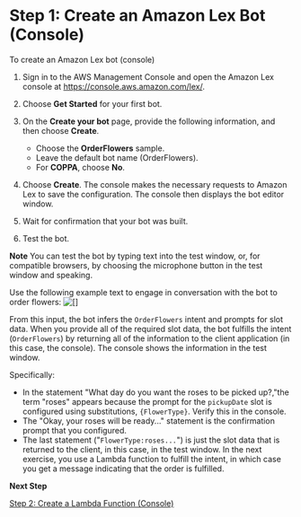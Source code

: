 # Step 1: Create an Amazon Lex Bot \(Console\)<a name="ex1-step1"></a>

To create an Amazon Lex bot \(console\)

1. Sign in to the AWS Management Console and open the Amazon Lex console at [https://console\.aws\.amazon\.com/lex/](https://console.aws.amazon.com/lex/)\.

1. Choose **Get Started** for your first bot.

1. On the **Create your bot** page, provide the following information, and then choose **Create**\.
   + Choose the **OrderFlowers** sample\.
   + Leave the default bot name \(OrderFlowers\)\.
   + For **COPPA**, choose **No**\.

1. Choose **Create**\. The console makes the necessary requests to Amazon Lex to save the configuration\. The console then displays the bot editor window\.

1. Wait for confirmation that your bot was built\.

1. Test the bot\.

**Note**
You can test the bot by typing text into the test window, or, for compatible browsers, by choosing the microphone button in the test window and speaking\.

   Use the following example text to engage in conversation with the bot to order flowers:
![\[\]](http://docs.aws.amazon.com/lex/latest/dg/images/OrderFlowers-NoLambda.png)

   From this input, the bot infers the `OrderFlowers` intent and prompts for slot data\. When you provide all of the required slot data, the bot fulfills the intent \(`OrderFlowers`\) by returning all of the information to the client application \(in this case, the console\)\. The console shows the information in the test window\.

   Specifically:
   + In the statement "What day do you want the roses to be picked up?,"the term "roses" appears because the prompt for the `pickupDate` slot is configured using substitutions, `{FlowerType}`\. Verify this in the console\.
   + The "Okay, your roses will be ready\.\.\." statement is the confirmation prompt that you configured\.
   + The last statement \("`FlowerType:roses...`"\) is just the slot data that is returned to the client, in this case, in the test window\. In the next exercise, you use a Lambda function to fulfill the intent, in which case you get a message indicating that the order is fulfilled\.

 **Next Step**
 
[Step 2: Create a Lambda Function \(Console\)](ex1-step2.md)

